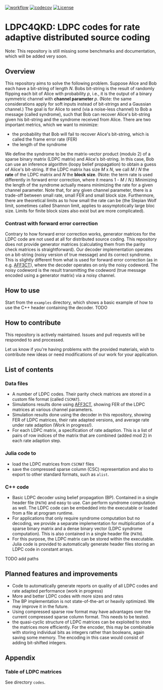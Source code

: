 [![workflow](https://github.com/XQP-Munich/LDPC4QKD/actions/workflows/ci-cmake_tests.yml/badge.svg)](https://github.com/XQP-Munich/LDPC4QKD/actions)
[![codecov](https://codecov.io/gh/XQP-Munich/LDPC4QKD/branch/main/graph/badge.svg?token=GV9453ZM42)](https://codecov.io/gh/XQP-Munich/LDPC4QKD)
[![License](https://img.shields.io/github/license/XQP-Munich/LDPC4QKD)](./LICENSE)
# LDPC4QKD: LDPC codes for rate adaptive distributed source coding 

Note: This repository is still missing some benchmarks and documentation, which will be added very soon.

## Overview

This repository aims to solve the following problem. Suppose Alice and Bob each have a bit-string of length _N_.
Bobs bit-string is the result of randomly flipping each bit of Alice with probability _p_, i.e., it is the output of a binary symmetric channel with **channel parameter** _p_. 
(Note: the same considerations apply for soft inputs instead of bit-strings and a Gaussian channel.) The goal is for Alice to send (via a noise-less channel) to Bob a message (called syndrome), such that Bob can recover Alice's bit-string given his bit-string and the syndrome received from Alice. There are two important metrics, which we want to minimize: 

- the probability that Bob will fail to recover Alice's bit-string, which is called the frame error rate (FER)
- the length of the syndrome

We define the syndrome to be the matrix-vector product (modulo 2) of a sparse binary matrix (LDPC matrix) and Alice's bit-string. 
In this case, Bob can use an inference algorithm (loopy belief propagation) to obtain a guess of Alice's bit-string. If the LDPC matrix has size _M_ x _N_, we call _M_ / _N_ the **rate** of the LDPC matrix and _N_ the **block size**. 
(Note: the term rate is used differently in forward error correction, where it means 1 - _M_ / _N_.) Minimizing the length of the syndrome actually means minimizing the rate for a given channel parameter.
Note that, for any given channel parameter, there is a trade-off between small rate, small FER and small block size.
Furthermore, there are theoretical limits as to how small the rate can be (the Slepian Wolf limit, sometimes called Shannon limit, applies to assymptotically large bloc size.
Limits for finite block sizes also exist but are more complicated).

### Contrast with forward error correction

Contrary to how forward error correction works, generator matrices for the LDPC code are not used at all for distributed source coding. 
This repository does not provide generator matrices (calculating them from the parity check matrices is straightforward).
Our decoder implementation operates on a bit-string (noisy version of true message) and its correct syndrome. 
This is slightly different from what is used for forward error correction (as in e.g. [AFF3CT](https://github.com/aff3ct/aff3ct)), where the decoder operates on only the noisy codeword. 
The noisy codeword is the result transmitting the codeword (true message encoded using a generator matrix) via a noisy channel.


## How to use

Start from the `examples` directory, which shows a basic example of how to use the C++ header containing the decoder. 
TODO

## How to contribute
This repository is actively maintained. Issues and pull requests will be responded to and processed.

Let us know if you're having problems with the provided materials, wish to contribute new ideas or need modifications of our work for your application.

## List of contents

### Data files
- A number of LDPC codes. Their parity check matrices are stored in a custom file format (called `CSCMAT`).
- Simulations results done using [AFF3CT](https://github.com/aff3ct/aff3ct), showing FER of the LDPC matrices at various channel parameters.
- Simulation results done using the decoder in this repository, showing FER of LDPC matrices, their rate adapted versions, and average rate under rate adaption (Work in progress!).
- For each LDPC matrix, a specification of rate adaption. This is a list of pairs of row indices of the matrix that are combined (added mod 2) in each rate adaption step.

### Julia code to
- load the LDPC matrices from `CSCMAT` files
- save the compressed sparse column (CSC) representation and also to export to other standard formats, such as `alist`.

### C++ code
- Basic LDPC decoder using belief propagation (BP). Contained in a single header file (`PATH`) and easy to use. Can perform syndrome computation as well. The LDPC code can be embedded into the executable or loaded from a file at program runtime.
- For applications that only require syndrome computation but no decoding, we provide a separate implementation for multiplication of a sparse binary matrix and a dense binary vector (LDPC syndrome computation). This is also contained in a single header file (`PATH`).
- For this purpose, the LDPC matrix can be stored within the executable. Julia code is provided to automatically generate header files storing an LDPC code in constant arrays.

TODO add paths

## Planned features and improvements
- Code to automatically generate reports on quality of all LDPC codes and rate adapted performance (work in progress)
- More and better LDPC codes with more sizes and rates
- The BP implementation is not state-of-the-art or heavily optimized. We may improve it in the future.
- Using compressed sparse row format may have advantages over the current compressed sparse column format. This needs to be tested.
- the quasi-cyclic structure of LDPC matrices can be exploited to store the matrices more efficiently. For the encoder, this may be combinable with storing individual bits as integers rather than booleans, again saving some memory. The encoding in this case would consist of adding bit-shifted integers.


## Appendix

### Table of LDPC matrices

See directory `codes`.
